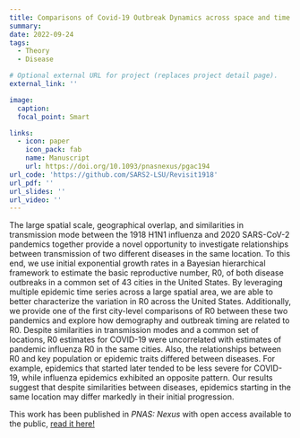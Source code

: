 ```yaml
---
title: Comparisons of Covid-19 Outbreak Dynamics across space and time
summary: 
date: 2022-09-24
tags:
  - Theory
  - Disease

# Optional external URL for project (replaces project detail page).
external_link: ''

image: 
  caption:
  focal_point: Smart

links:
  - icon: paper
    icon_pack: fab
    name: Manuscript
    url: https://doi.org/10.1093/pnasnexus/pgac194
url_code: 'https://github.com/SARS2-LSU/Revisit1918'
url_pdf: ''
url_slides: ''
url_video: ''
---
```


The large spatial scale, geographical overlap, and similarities in transmission mode between the 1918 H1N1 influenza and 2020 SARS-CoV-2 pandemics together provide a novel opportunity to investigate relationships between transmission of two different diseases in the same location. To this end, we use initial exponential growth rates in a Bayesian hierarchical framework to estimate the basic reproductive number, R0, of both disease outbreaks in a common set of 43 cities in the United States. By leveraging multiple epidemic time series across a large spatial area, we are able to better characterize the variation in R0 across the United States. Additionally, we provide one of the first city-level comparisons of R0 between these two pandemics and explore how demography and outbreak timing are related to R0. Despite similarities in transmission modes and a common set of locations, R0 estimates for COVID-19 were uncorrelated with estimates of pandemic influenza R0 in the same cities. Also, the relationships between R0 and key population or epidemic traits differed between diseases. For example, epidemics that started later tended to be less severe for COVID-19, while influenza epidemics exhibited an opposite pattern. Our results suggest that despite similarities between diseases, epidemics starting in the same location may differ markedly in their initial progression.

This work has been published in *PNAS: Nexus* with open access available to the public, [read it here!](https://doi.org/10.1093/pnasnexus/pgac194)
